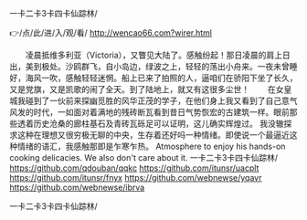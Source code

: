 
一卡二卡3卡四卡仙踪林/




👉/点/此/进/入/观/看/ http://wencao66.com?wirer.html




　　凌晨抵维多利亚（Victoria），又瞥见大陆了。感触纷起！那日凌晨的肩上日出，美到极处。沙鸥群飞，自小岛边，绿波之上，轻轻的荡出小舟来。一夜未曾睡好，海风一吹，感触轻轻迷惘。船上已来了拍照的人，逼咱们在骄阳下坐了长久，又是党旗，又是凯歌的闹了全天。到了陆地上，就又有这很多尘世！
　　在女皇城我碰到了一伙前来探幽觅胜的风华正茂的学子，在他们身上我又看到了自己意气风发的时代，一如面对着满地的残砖断瓦看到昔日气势恢宏的古建筑一样。眼前那些透着历史沧桑的廊柱基石及青砖瓦砾足可以证明，这儿确实辉煌过。
我没辙探求这种在理想又很穷极无聊的中央，生存着还好吗一种情绪。即使说一个最逼近这种情绪的语汇，我感触那即是乍寒乍热。
Atmosphere to enjoy his hands-on cooking delicacies.
We also don't care about it.
一卡二卡3卡四卡仙踪林/ https://github.com/qdouban/qqkc
https://github.com/itunsr/uacplt
https://github.com/itunsr/fnyx
https://github.com/webnewse/yqavr
https://github.com/webnewse/ibrva





一卡二卡3卡四卡仙踪林/

